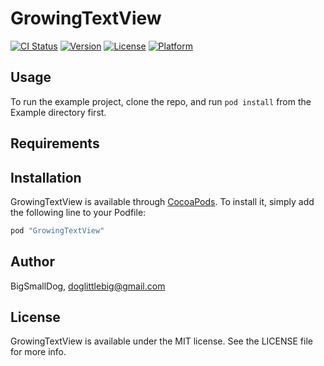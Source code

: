 # GrowingTextView

[![CI Status](http://img.shields.io/travis/BigSmallDog/GrowingTextView.svg?style=flat)](https://travis-ci.org/BigSmallDog/GrowingTextView)
[![Version](https://img.shields.io/cocoapods/v/GrowingTextView.svg?style=flat)](http://cocoapods.org/pods/GrowingTextView)
[![License](https://img.shields.io/cocoapods/l/GrowingTextView.svg?style=flat)](http://cocoapods.org/pods/GrowingTextView)
[![Platform](https://img.shields.io/cocoapods/p/GrowingTextView.svg?style=flat)](http://cocoapods.org/pods/GrowingTextView)

## Usage

To run the example project, clone the repo, and run `pod install` from the Example directory first.

## Requirements

## Installation

GrowingTextView is available through [CocoaPods](http://cocoapods.org). To install
it, simply add the following line to your Podfile:

```ruby
pod "GrowingTextView"
```

## Author

BigSmallDog, doglittlebig@gmail.com

## License

GrowingTextView is available under the MIT license. See the LICENSE file for more info.
